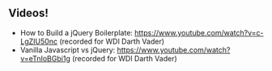 ## Videos!

* How to Build a jQuery Boilerplate: https://www.youtube.com/watch?v=c-LgZIU50nc (recorded for WDI Darth Vader)
* Vanilla Javascript vs jQuery: https://www.youtube.com/watch?v=eTnIoBGbi1g (recorded for WDI Darth Vader)

